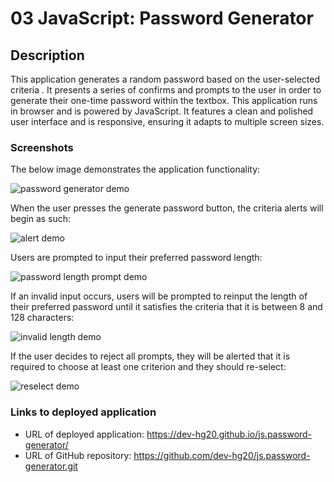 # 03 JavaScript: Password Generator

## Description

This application generates a random password based on the user-selected criteria . It presents a series of confirms and prompts to the user in order to generate their one-time password within the textbox. This application runs in browser and is powered by JavaScript. It features a clean and polished user interface and is responsive, ensuring it adapts to multiple screen sizes.

### Screenshots

The below image demonstrates the application functionality:

![password generator demo](Assets/images/03-javascript-homework-demo.png)

When the user presses the generate password button, the criteria alerts will begin as such:

![alert demo](Assets/images/criteria-confirms.png)

Users are prompted to input their preferred password length:

![password length prompt demo](Assets/images/password-length-prompt.png)

If an invalid input occurs, users will be prompted to reinput the length of their preferred password until it satisfies the criteria that it is between 8 and 128 characters:

![invalid length demo](Assets/images/invalid-length-alert.png)

If the user decides to reject all prompts, they will be alerted that it is required to choose at least one criterion and they should re-select:

![reselect demo](Assets/images/invalid-reselect-criteria.png)

### Links to deployed application

- URL of deployed application: https://dev-hg20.github.io/js.password-generator/
- URL of GitHub repository: https://github.com/dev-hg20/js.password-generator.git
